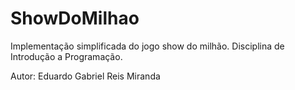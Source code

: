 # ShowDoMilhao
Implementação simplificada do jogo show do milhão. Disciplina de Introdução a Programação.

Autor: Eduardo Gabriel Reis Miranda
